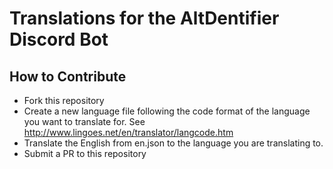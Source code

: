 # Translations for the AltDentifier Discord Bot

## How to Contribute

* Fork this repository
* Create a new language file following the code format of the language you want to translate for. See http://www.lingoes.net/en/translator/langcode.htm
* Translate the English from en.json to the language you are translating to. 
* Submit a PR to this repository
